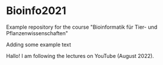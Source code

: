 # Bioinfo2021
Example repository for the course "Bioinformatik für Tier- und Pflanzenwissenschaften" 

Adding some example text

Hallo!  I am following the lectures on YouTube (August 2022).
